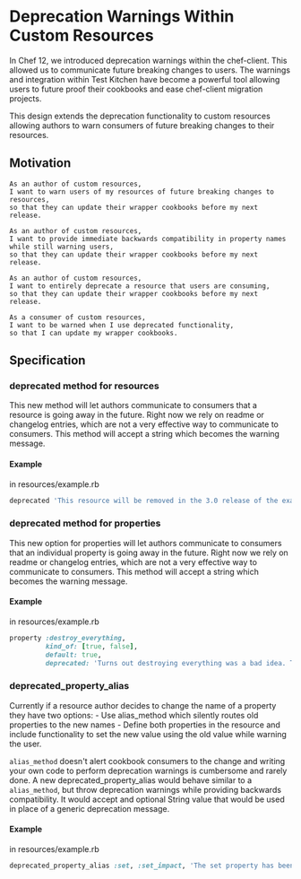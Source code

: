 # Deprecation Warnings Within Custom Resources

In Chef 12, we introduced deprecation warnings within the chef-client. This allowed us to communicate future breaking changes to users. The warnings and integration within Test Kitchen have become a powerful tool allowing users to future proof their cookbooks and ease chef-client migration projects.

This design extends the deprecation functionality to custom resources allowing authors to warn consumers of future breaking changes to their resources.

## Motivation

    As an author of custom resources,
    I want to warn users of my resources of future breaking changes to resources,
    so that they can update their wrapper cookbooks before my next release.

	As an author of custom resources,
    I want to provide immediate backwards compatibility in property names while still warning users,
    so that they can update their wrapper cookbooks before my next release.

	As an author of custom resources,
    I want to entirely deprecate a resource that users are consuming,
    so that they can update their wrapper cookbooks before my next release.

	As a consumer of custom resources,
    I want to be warned when I use deprecated functionality,
    so that I can update my wrapper cookbooks.

## Specification

### deprecated method for resources

This new method will let authors communicate to consumers that a resource is going away in the future. Right now we rely on readme or changelog entries, which are not a very effective way to communicate to consumers. This method will accept a string which becomes the warning message.

#### Example

in resources/example.rb

```ruby
deprecated 'This resource will be removed in the 3.0 release of the example cookbook in April 2018. You should use example_ng instead. See the readme for additional information.'
```

### deprecated method for properties

This new option for properties will let authors communicate to consumers that an individual property is going away in the future. Right now we rely on readme or changelog entries, which are not a very effective way to communicate to consumers. This method will accept a string which becomes the warning message.

#### Example

in resources/example.rb

```ruby
property :destroy_everything,
         kind_of: [true, false],
         default: true,
         deprecated: 'Turns out destroying everything was a bad idea. This property will be removed in the 3.0 release of this cookbook in April 2018 and will throw an error if set at that time.'
```

### deprecated_property_alias

Currently if a resource author decides to change the name of a property they have two options:
	- Use alias_method which silently routes old properties to the new names
	- Define both properties in the resource and include functionality to set the new value using the old value while warning the user.

`alias_method` doesn't alert cookbook consumers to the change and writing your own code to perform deprecation warnings is cumbersome and rarely done. A new deprecated_property_alias would behave similar to a `alias_method`, but throw deprecation warnings while providing backwards compatibility. It would accept and optional String value that would be used in place of a generic deprecation message.

#### Example

in resources/example.rb

```ruby
deprecated_property_alias :set, :set_impact, 'The set property has been renamed to set_impact. Set will be removed from this cookbook in the next release in April 2018.'
```